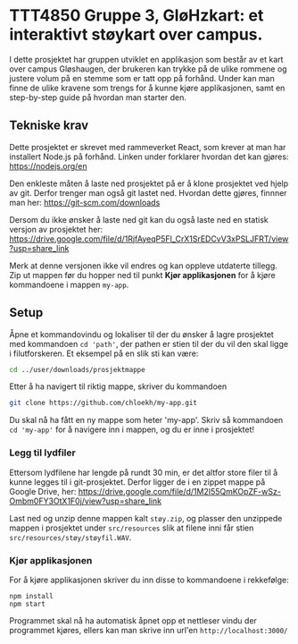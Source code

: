 # TTT4850 Gruppe 3, GløHzkart: et interaktivt støykart over campus. 

I dette prosjektet har gruppen utviklet en applikasjon som består av et kart over campus Gløshaugen, der brukeren kan trykke på de ulike rommene og justere volum på en stemme som er tatt opp på forhånd. Under kan man finne de ulike kravene som trengs for å kunne kjøre applikasjonen, samt en step-by-step guide på hvordan man starter den. 

## Tekniske krav

Dette prosjektet er skrevet med rammeverket React, som krever at man har installert Node.js på forhånd. Linken under forklarer hvordan det kan gjøres: 
https://nodejs.org/en

Den enkleste måten å laste ned prosjektet på er å klone prosjektet ved hjelp av git. Derfor trenger man også git lastet ned. Hvordan dette gjøres, finnner man her: 
https://git-scm.com/downloads

Dersom du ikke ønsker å laste ned git kan du også laste ned en statisk versjon av prosjektet her:
https://drive.google.com/file/d/1RjfAyeqP5FI_CrX1SrEDCvV3xPSLJFRT/view?usp=share_link

Merk at denne versjonen ikke vil endres og kan oppleve utdaterte tillegg. Zip ut mappen før du hopper ned til punkt **Kjør applikasjonen** for å kjøre kommandoene i mappen ```my-app```.

## Setup

Åpne et kommandovindu og lokaliser til der du ønsker å lagre prosjektet med kommandoen ```cd 'path'```, der pathen er stien til der du vil den skal ligge i filutforskeren. 
Et eksempel på en slik sti kan være: 
```bash
cd ../user/downloads/prosjektmappe
```
Etter å ha navigert til riktig mappe, skriver du kommandoen 
```bash
git clone https://github.com/chloekh/my-app.git
```
Du skal nå ha fått en ny mappe som heter 'my-app'. Skriv så kommandoen ```cd 'my-app'``` for å navigere inn i mappen, og du er inne i prosjektet!

### Legg til lydfiler

Ettersom lydfilene har lengde på rundt 30 min, er det altfor store filer til å kunne legges til i git-prosjektet. Derfor ligger de i en zippet mappe på Google Drive, her:
https://drive.google.com/file/d/1M2I55QmKOpZF-wSz-Ombm0FY3OtX1F0j/view?usp=share_link

Last ned og unzip denne mappen kalt ```støy.zip```, og plasser den unzippede mappen i prosjektet under ```src/resources``` slik at filene inni får stien ```src/resources/støy/støyfil.WAV```. 

### Kjør applikasjonen

For å kjøre applikasjonen skriver du inn disse to kommandoene i rekkefølge: 

```
npm install
npm start
```
Programmet skal nå ha automatisk åpnet opp et nettleser vindu der programmet kjøres, ellers kan man skrive inn url'en ```http://localhost:3000/```

